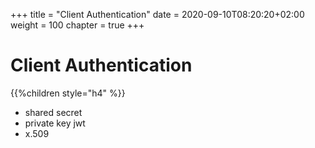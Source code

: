 +++
title = "Client Authentication"
date = 2020-09-10T08:20:20+02:00
weight = 100
chapter = true
+++

# Client Authentication

{{%children style="h4" %}}

* shared secret
* private key jwt
* x.509
